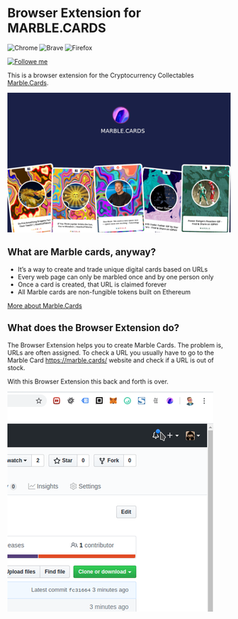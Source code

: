 Browser Extension for MARBLE.CARDS
======

![Chrome](https://img.shields.io/static/v1?label=compatible%20with&message=Chrome&color=orange)
![Brave](https://img.shields.io/static/v1?label=compatible%20with&message=Brave&color=orange)
![Firefox](https://img.shields.io/static/v1?label=compatible%20with&message=Firefox&color=orange)

[
![Followe me](https://img.shields.io/static/v1?label=&message=Follow%20me&color=blue)
](https://twitter.com/de_henne)

This is a browser extension for the Cryptocurrency Collectables [Marble.Cards](https://marble.cards/).

![Preview](preview/store-01.png)

What are Marble cards, anyway?
------

- It’s a way to create and trade unique digital cards based on URLs
- Every web page can only be marbled once and by one person only
- Once a card is created, that URL is claimed forever
- All Marble cards are non-fungible tokens built on Ethereum

[More about Marble.Cards](https://marble.cards/)

What does the Browser Extension do?
------

The Browser Extension helps you to create Marble Cards. The problem is, URLs are often assigned.
To check a URL you usually have to go to the Marble Card https://marble.cards/ website and check if a URL is out of stock.

With this Browser Extension this back and forth is over.

![Preview](preview/preview.gif)

